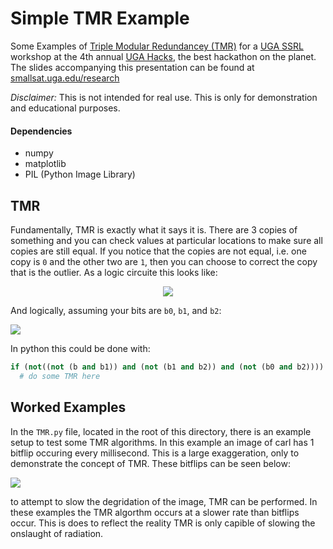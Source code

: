 # Simple TMR Example
Some Examples of [Triple Modular Redundancey (TMR)](https://en.wikipedia.org/wiki/Triple_modular_redundancy) for a [UGA SSRL](smallsat.uga.edu) workshop at the 4th annual [UGA Hacks](https://ugahacks.com/), the best hackathon on the planet. The slides accompanying this presentation can be found at [smallsat.uga.edu/research](smallsat.uga.edu/research)

_Disclaimer:_ This is not intended for real use. This is only for demonstration and educational purposes.

#### Dependencies
- numpy
- matplotlib
- PIL (Python Image Library)

## TMR

Fundamentally, TMR is exactly what it says it is. There are 3 copies of something and
you can check values at particular locations to make sure all copies are still equal. If
you notice that the copies are not equal, i.e. one copy is `0` and the other two are `1`,
then you can choose to correct the copy that is  the outlier. As a logic circuite this looks like:

<center>

![](https://github.com/piepieninja/simpleTMRexample/blob/master/img/Majority_Logic.png)

</center>

And logically, assuming your bits are `b0`, `b1`, and `b2`:

![](https://github.com/piepieninja/simpleTMRexample/blob/master/img/Majority_Logic2.png)

In python this could be done with:

```Python
if (not((not (b and b1)) and (not (b1 and b2)) and (not (b0 and b2)))):
  # do some TMR here
```


## Worked Examples

In the `TMR.py` file, located in the root of this directory, there is an example setup to test some TMR algorithms. In this example an image of carl has 1 bitflip occuring every millisecond. This is a large exaggeration, only to demonstrate the concept of TMR. These bitflips can be seen below:

![](https://github.com/piepieninja/simpleTMRexample/blob/master/img/animation.gif)

to attempt to slow the degridation of the image, TMR can be performed. In these examples the TMR algorthm occurs at a slower
rate than bitflips occur. This is does to reflect the reality TMR is only capible of slowing the onslaught of radiation.
